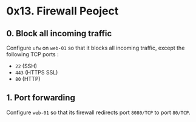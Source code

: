 # 0x13. Firewall Peoject

## 0. Block all incoming traffic 
Configure `ufw` on `web-01` so that it blocks all incoming traffic, except the following TCP ports :
- `22` (SSH)
- `443` (HTTPS SSL)
- `80` (HTTP)

## 1. Port forwarding
Configure `web-01` so that its firewall redirects port `8080/TCP` to port `80/TCP`.


